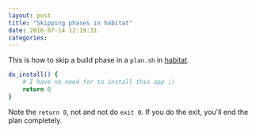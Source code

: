 ```yaml
---
layout: post
title: "Skipping phases in habitat"
date: 2016-07-14 12:19:31
categories:
---
```


This is how to skip a build phase in a `plan.sh` in [habitat][habitat].

```bash
do_install() {
    # I have no need for to install this app ;)
    return 0
}
```

Note the `return 0`, not and not do `exit 0`. If you do the exit, you'll end the
plan completely.

[habitat]: https://www.habitat.sh/
